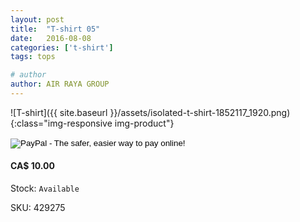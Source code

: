```yaml
---
layout: post
title:  "T-shirt 05"
date:   2016-08-08
categories: ['t-shirt']
tags: tops

# author
author: AIR RAYA GROUP
---
```

![T-shirt]({{ site.baseurl }}/assets/isolated-t-shirt-1852117_1920.png){:class="img-responsive img-product"}
<div class="produk" markdown='1'>

<form target="paypal" action="https://www.paypal.com/cgi-bin/webscr" method="post">
<input type="hidden" name="cmd" value="_s-xclick">
<input type="hidden" name="hosted_button_id" value="N3PLJ3GXYBXKE">
<input type="image" src="https://www.paypalobjects.com/en_US/i/btn/btn_cart_LG.gif" border="0" name="submit" alt="PayPal - The safer, easier way to pay online!">
<img alt="" border="0" src="https://www.paypalobjects.com/en_US/i/scr/pixel.gif" width="1" height="1">
</form>


<p>
<span class="glyphicon glyphicon-star"></span>
<span class="glyphicon glyphicon-star"></span>
<span class="glyphicon glyphicon-star"></span>
<span class="glyphicon glyphicon-star"></span>
<span class="glyphicon glyphicon-star-empty"></span>
</p>
								
#### CA$ 10.00

Stock: `Available`

SKU: 429275

</div>

<!-- more -->



